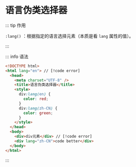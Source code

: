 # 语言伪类选择器

::: tip 作用

`:lang()` ：根据指定的语言选择元素（本质是看 `lang` 属性的值）。

:::

::: info 语法

```html {10-12,17}
<!DOCTYPE html>
<html lang="en"> // [!code error]
  <head>
    <meta charset="UTF-8" />
    <title>语言伪类选择器</title>
    <style>
      div:lang(en) {
        color: red;
      }
      div:lang(zh-CN) {
        color: green;
      }
    </style>
  </head>
  <body>
    <div>div元素</div> // [!code error]
    <div lang="zh-CN">code better</div>
  </body>
</html>
```

:::

